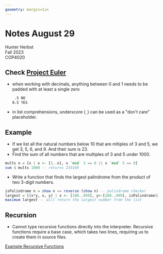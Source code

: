 ```yaml
---
geometry: margin=1in
---
```


# Notes August 29 #

Hunter Herbst  
Fall 2023  
COP4020  

## Check [Project Euler](https://projecteuler.net) ##

* when working with decimals, anything between 0 and 1 needs to be padded with at least a single zero

    ```txt
     .5 NO
    0.5 YES
    ```

* in list comprehensions, underscore (`_`) can be used as a "don't care" placeholder.

## Example ##

* If we list all the natural numbers below 10 that are mltiples of 3 and 5, we get 3, 5, 6, and 9. And their sum is 23.
* Find the sum of all numbers that are multiples of 3 and 5 under 1000.

```hs
mults n = [x | x <- [1..n], x `mod` 3 == 0 || x `mod` 5 == 0]
sum $ mults 1000 -- returns 233168
```

* Write a function that finds the largest palindrome from the product of two 3-digit numbers.

```hs
isPalindrome n = show n == reverse (show n) -- palindrome checker
largest = [(x*y, x, y) | x <- [100..999], y<-[100..999], isPalindrome(x*y)] -- generate list of 3-digit product palindromes and their factors
maximum largest -- will return the largest number from the list
```

## Recursion ##

* Cannot type recursive functions directly into the interpreter. Recursive functions require a base case, which takes two lines, requiring us to create them in source files.

[Example Recursive Functions](../Scripts/8-29%20scripts/rec.hs)
